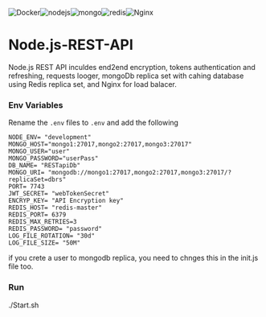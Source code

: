 ![Docker](https://github.com/Erangr90/Node.js-REST-API/assets/62970558/947d8c00-1a6b-4082-9a8f-7a8e5861e471)![nodejs](https://github.com/Erangr90/Node.js-REST-API/assets/62970558/ea88c82f-8d8a-47fd-a686-7e5839392998)![mongo](https://github.com/Erangr90/Node.js-REST-API/assets/62970558/e3a11e53-a963-45d5-a2eb-399f37cbf212)![redis](https://github.com/Erangr90/Node.js-REST-API/assets/62970558/dd00c1a3-891e-433f-b72b-50ce971e1786)![Nginx](https://github.com/Erangr90/Node.js-REST-API/assets/62970558/e0e63374-77c7-4fa0-b4ef-d1891935f625)
# Node.js-REST-API
Node.js REST API inculdes end2end encryption, tokens authentication and refreshing, requests looger, mongoDb replica set with cahing database using Redis replica set, and Nginx for load balacer.







### Env Variables

Rename the `.env` files to `.env` and add the following

```
NODE_ENV= "development"
MONGO_HOST="mongo1:27017,mongo2:27017,mongo3:27017"
MONGO_USER="user"
MONGO_PASSWORD="userPass"
DB_NAME= "RESTapiDb"
MONGO_URI= "mongodb://mongo1:27017,mongo2:27017,mongo3:27017/?replicaSet=dbrs"
PORT= 7743
JWT_SECRET= "webTokenSecret"
ENCRYP_KEY= "API Encryption key"
REDIS_HOST= "redis-master"
REDIS_PORT= 6379
REDIS_MAX_RETRIES=3
REDIS_PASSWORD= "password"
LOG_FILE_ROTATION= "30d"
LOG_FILE_SIZE= "50M"
```

if you crete a user to mongodb replica, you need to chnges this in the init.js file too.


### Run
./Start.sh

